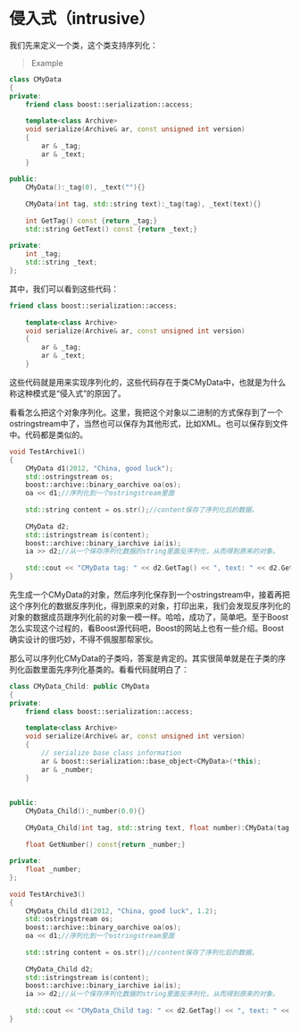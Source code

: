 &emsp;
# 侵入式（intrusive）


我们先来定义一个类，这个类支持序列化：
>Example
```c++
class CMyData
{
private:
	friend class boost::serialization::access;
 
	template<class Archive>
	void serialize(Archive& ar, const unsigned int version)
	{
		ar & _tag;
		ar & _text;
	}
 
public:
	CMyData():_tag(0), _text(""){}
 
	CMyData(int tag, std::string text):_tag(tag), _text(text){}
 
	int GetTag() const {return _tag;}
	std::string GetText() const {return _text;}
 
private:
	int _tag;
	std::string _text;
};
```

其中，我们可以看到这些代码：
```c++
friend class boost::serialization::access;
 
	template<class Archive>
	void serialize(Archive& ar, const unsigned int version)
	{
		ar & _tag;
		ar & _text;
	}
```
这些代码就是用来实现序列化的，这些代码存在于类CMyData中，也就是为什么称这种模式是“侵入式”的原因了。

看看怎么把这个对象序列化。这里，我把这个对象以二进制的方式保存到了一个ostringstream中了，当然也可以保存为其他形式，比如XML。也可以保存到文件中。代码都是类似的。

```c++
void TestArchive1()
{
	CMyData d1(2012, "China, good luck");
	std::ostringstream os;
	boost::archive::binary_oarchive oa(os);
	oa << d1;//序列化到一个ostringstream里面
 
	std::string content = os.str();//content保存了序列化后的数据。
 
	CMyData d2;
	std::istringstream is(content);
	boost::archive::binary_iarchive ia(is);
	ia >> d2;//从一个保存序列化数据的string里面反序列化，从而得到原来的对象。
 
	std::cout << "CMyData tag: " << d2.GetTag() << ", text: " << d2.GetText() << "\n";
}
```

先生成一个CMyData的对象，然后序列化保存到一个ostringstream中，接着再把这个序列化的数据反序列化，得到原来的对象，打印出来，我们会发现反序列化的对象的数据成员跟序列化前的对象一模一样。哈哈，成功了，简单吧。至于Boost怎么实现这个过程的，看Boost源代码吧，Boost的网站上也有一些介绍。Boost确实设计的很巧妙，不得不佩服那帮家伙。

那么可以序列化CMyData的子类吗，答案是肯定的。其实很简单就是在子类的序列化函数里面先序列化基类的。看看代码就明白了：
```c++
class CMyData_Child: public CMyData
{
private:
	friend class boost::serialization::access;
 
	template<class Archive>
	void serialize(Archive& ar, const unsigned int version)
	{
		// serialize base class information
		ar & boost::serialization::base_object<CMyData>(*this);
		ar & _number;
	}
 
 
public:
	CMyData_Child():_number(0.0){}
 
	CMyData_Child(int tag, std::string text, float number):CMyData(tag, text), _number(number){}
 
	float GetNumber() const{return _number;}
 
private:
	float _number;
};
 
void TestArchive3()
{
	CMyData_Child d1(2012, "China, good luck", 1.2);
	std::ostringstream os;
	boost::archive::binary_oarchive oa(os);
	oa << d1;//序列化到一个ostringstream里面
 
	std::string content = os.str();//content保存了序列化后的数据。
 
	CMyData_Child d2;
	std::istringstream is(content);
	boost::archive::binary_iarchive ia(is);
	ia >> d2;//从一个保存序列化数据的string里面反序列化，从而得到原来的对象。
 
	std::cout << "CMyData_Child tag: " << d2.GetTag() << ", text: " << d2.GetText() << ", number: "<<d2.GetNumber() << "\n";
}
```